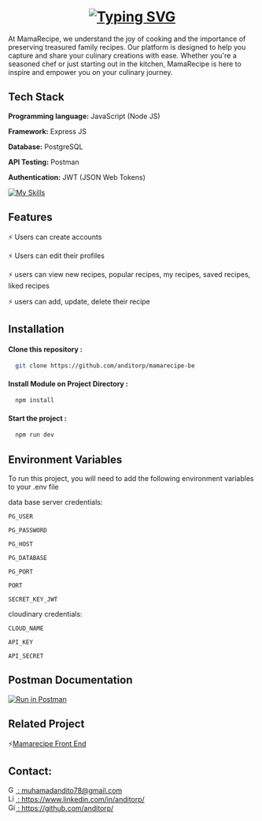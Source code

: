 <h1 align="center">
  <a href="https://git.io/typing-svg">
    <img src="https://readme-typing-svg.demolab.com?font=Fira+Code&weight=500&size=26&pause=1000&color=DB3022&random=false&width=435&lines=Mamarecipe+Back+End" alt="Typing SVG">
  </a>
</h1>


At MamaRecipe, we understand the joy of cooking and the importance of preserving treasured family recipes. Our platform is designed to help you capture and share your culinary creations with ease. Whether you're a seasoned chef or just starting out in the kitchen, MamaRecipe is here to inspire and empower you on your culinary journey.

## Tech Stack

**Programming language:** JavaScript (Node JS)

**Framework:** Express JS

**Database:** PostgreSQL

**API Testing:** Postman

**Authentication:** JWT (JSON Web Tokens)

[![My Skills](https://skillicons.dev/icons?i=js,nodejs,express,redis,postgres,postman,vercel)](https://skillicons.dev)

## Features

⚡ Users can create accounts

⚡ Users can edit their profiles

⚡ users can view new recipes, popular recipes, my recipes, saved recipes, liked recipes

⚡ users can add, update, delete their recipe

## Installation

#### Clone this repository :

```bash
  git clone https://github.com/anditorp/mamarecipe-be
```

#### Install Module on Project Directory :

```bash
  npm install
```

#### Start the project :

```bash
  npm run dev
```

## Environment Variables

To run this project, you will need to add the following environment variables to your .env file

data base server credentials:

`PG_USER`

`PG_PASSWORD`

`PG_HOST`

`PG_DATABASE`

`PG_PORT`

`PORT`

`SECRET_KEY_JWT`

cloudinary credentials:

`CLOUD_NAME`

`API_KEY`

`API_SECRET`

## Postman Documentation

[![Run in Postman](https://run.pstmn.io/button.svg)](https://documenter.getpostman.com/view/33569453/2sA3XTezzW)

## Related Project

⚡[Mamarecipe Front End](https://github.com/anditorp/mamarecipe-fe)

## Contact:

<a href="mailto:muhamadandito78@gmail.com">
  <img src="https://skillicons.dev/icons?i=gmail" alt="Gmail" style="width: 15px; height: 15px;"> : muhamadandito78@gmail.com
</a>
<br>
<a href="https://www.linkedin.com/in/anditorp/">
  <img src="https://skillicons.dev/icons?i=linkedin" alt="LinkedIn" style="width: 15px; height: 15px;"> : https://www.linkedin.com/in/anditorp/
</a>
<br>
<a href="https://github.com/anditorp">
  <img src="https://skillicons.dev/icons?i=github" alt="GitHub" style="width: 15px; height: 15px;"> : https://github.com/anditorp/
</a>
<br>
